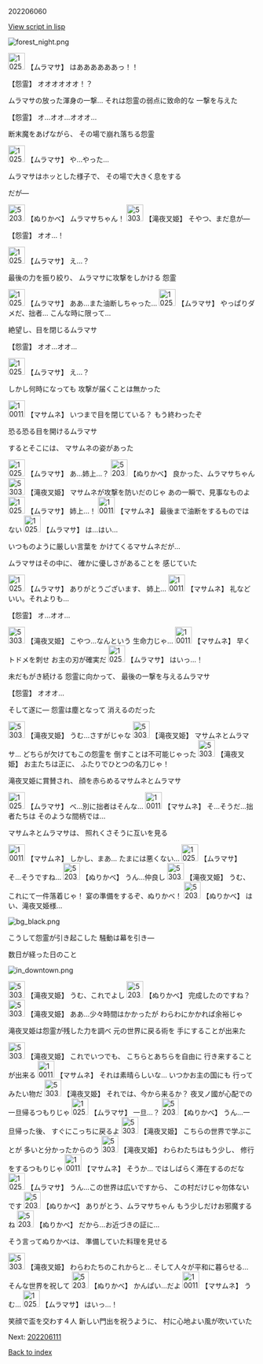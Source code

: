 202206060

[View script in lisp](../scripts/202206060.txt)

![forest_night.png](../images/backgrounds/forest_night.png)

<img src="../images/units/102511.png" alt="102511.png" height="34"/>
【ムラマサ】
はああああああっ！！

【怨霊】
オオオオオオ！？

ムラマサの放った渾身の一撃…
それは怨霊の弱点に致命的な
一撃を与えた

【怨霊】
オ…オオ…オオオ…

断末魔をあげながら、
その場で崩れ落ちる怨霊

<img src="../images/units/102511.png" alt="102511.png" height="34"/>
【ムラマサ】
や…やった…

ムラマサはホッとした様子で、
その場で大きく息をする

だが―

<img src="../images/units/5203311.png" alt="5203311.png" height="34"/>
【ぬりかべ】
ムラマサちゃん！

<img src="../images/units/5303811.png" alt="5303811.png" height="34"/>
【滝夜叉姫】
そやつ、まだ息が―

【怨霊】
オオ…！

<img src="../images/units/102511.png" alt="102511.png" height="34"/>
【ムラマサ】
え…？

最後の力を振り絞り、
ムラマサに攻撃をしかける
怨霊

<img src="../images/units/102511.png" alt="102511.png" height="34"/>
【ムラマサ】
ああ…また油断しちゃった…

<img src="../images/units/102511.png" alt="102511.png" height="34"/>
【ムラマサ】
やっぱりダメだ、拙者…
こんな時に限って…

絶望し、目を閉じるムラマサ

【怨霊】
オオ…オオ…

<img src="../images/units/102511.png" alt="102511.png" height="34"/>
【ムラマサ】
え…？

しかし何時になっても
攻撃が届くことは無かった

<img src="../images/units/100111.png" alt="100111.png" height="34"/>
【マサムネ】
いつまで目を閉じている？
もう終わったぞ

恐る恐る目を開けるムラマサ

するとそこには、
マサムネの姿があった

<img src="../images/units/102511.png" alt="102511.png" height="34"/>
【ムラマサ】
あ…姉上…？

<img src="../images/units/5203311.png" alt="5203311.png" height="34"/>
【ぬりかべ】
良かった、ムラマサちゃん

<img src="../images/units/5303811.png" alt="5303811.png" height="34"/>
【滝夜叉姫】
マサムネが攻撃を防いだのじゃ
あの一瞬で、見事なものよ

<img src="../images/units/102511.png" alt="102511.png" height="34"/>
【ムラマサ】
姉上…！

<img src="../images/units/100111.png" alt="100111.png" height="34"/>
【マサムネ】
最後まで油断をするものではない

<img src="../images/units/102511.png" alt="102511.png" height="34"/>
【ムラマサ】
は…はい…

いつものように厳しい言葉を
かけてくるマサムネだが…

ムラマサはその中に、
確かに優しさがあることを
感じていた

<img src="../images/units/102511.png" alt="102511.png" height="34"/>
【ムラマサ】
ありがとうございます、
姉上…

<img src="../images/units/100111.png" alt="100111.png" height="34"/>
【マサムネ】
礼などいい。それよりも…

【怨霊】
オ…オオ…

<img src="../images/units/5303811.png" alt="5303811.png" height="34"/>
【滝夜叉姫】
こやつ…なんという
生命力じゃ…

<img src="../images/units/100111.png" alt="100111.png" height="34"/>
【マサムネ】
早くトドメを刺せ
お主の刃が確実だ

<img src="../images/units/102511.png" alt="102511.png" height="34"/>
【ムラマサ】
はいっ…！

未だもがき続ける
怨霊に向かって、
最後の一撃を与えるムラマサ

【怨霊】
オオオ…

そして遂に―
怨霊は塵となって
消えるのだった

<img src="../images/units/5303811.png" alt="5303811.png" height="34"/>
【滝夜叉姫】
うむ…さすがじゃな

<img src="../images/units/5303811.png" alt="5303811.png" height="34"/>
【滝夜叉姫】
マサムネとムラマサ…
どちらが欠けてもこの怨霊を
倒すことは不可能じゃった

<img src="../images/units/5303811.png" alt="5303811.png" height="34"/>
【滝夜叉姫】
お主たちは正に、
ふたりでひとつの名刀じゃ！

滝夜叉姫に賞賛され、
顔を赤らめるマサムネとムラマサ

<img src="../images/units/102511.png" alt="102511.png" height="34"/>
【ムラマサ】
べ…別に拙者はそんな…

<img src="../images/units/100111.png" alt="100111.png" height="34"/>
【マサムネ】
そ…そうだ…拙者たちは
そのような間柄では…

マサムネとムラマサは、
照れくさそうに互いを見る

<img src="../images/units/100111.png" alt="100111.png" height="34"/>
【マサムネ】
しかし、まあ…
たまには悪くない…

<img src="../images/units/102511.png" alt="102511.png" height="34"/>
【ムラマサ】
そ…そうですね…

<img src="../images/units/5203311.png" alt="5203311.png" height="34"/>
【ぬりかべ】
うん…仲良し

<img src="../images/units/5303811.png" alt="5303811.png" height="34"/>
【滝夜叉姫】
うむ、これにて一件落着じゃ！
宴の準備をするぞ、ぬりかべ！

<img src="../images/units/5203311.png" alt="5203311.png" height="34"/>
【ぬりかべ】
はい、滝夜叉姫様…

![bg_black.png](../images/backgrounds/bg_black.png)

こうして怨霊が引き起こした
騒動は幕を引き―

数日が経った日のこと

![in_downtown.png](../images/backgrounds/in_downtown.png)

<img src="../images/units/5303811.png" alt="5303811.png" height="34"/>
【滝夜叉姫】
うむ、これでよし

<img src="../images/units/5203311.png" alt="5203311.png" height="34"/>
【ぬりかべ】
完成したのですね？

<img src="../images/units/5303811.png" alt="5303811.png" height="34"/>
【滝夜叉姫】
ああ…少々時間はかかったが
わらわにかかれば余裕じゃ

滝夜叉姫は怨霊が残した力を調べ
元の世界に戻る術を
手にすることが出来た

<img src="../images/units/5303811.png" alt="5303811.png" height="34"/>
【滝夜叉姫】
これでいつでも、
こちらとあちらを自由に
行き来することが出来る

<img src="../images/units/100111.png" alt="100111.png" height="34"/>
【マサムネ】
それは素晴らしいな…
いつかお主の国にも
行ってみたい物だ

<img src="../images/units/5303811.png" alt="5303811.png" height="34"/>
【滝夜叉姫】
それでは、今から来るか？
夜叉ノ國が心配での
一旦帰るつもりじゃ

<img src="../images/units/102511.png" alt="102511.png" height="34"/>
【ムラマサ】
一旦…？

<img src="../images/units/5203311.png" alt="5203311.png" height="34"/>
【ぬりかべ】
うん…一旦帰った後、
すぐにこっちに戻るよ

<img src="../images/units/5303811.png" alt="5303811.png" height="34"/>
【滝夜叉姫】
こちらの世界で学ぶことが
多いと分かったからのう

<img src="../images/units/5303811.png" alt="5303811.png" height="34"/>
【滝夜叉姫】
わらわたちはもう少し、
修行をするつもりじゃ

<img src="../images/units/100111.png" alt="100111.png" height="34"/>
【マサムネ】
そうか…
ではしばらく滞在するのだな

<img src="../images/units/102511.png" alt="102511.png" height="34"/>
【ムラマサ】
うん…この世界は広いですから、
この村だけじゃ勿体ないです

<img src="../images/units/5203311.png" alt="5203311.png" height="34"/>
【ぬりかべ】
ありがとう、ムラマサちゃん
もう少しだけお邪魔するね

<img src="../images/units/5203311.png" alt="5203311.png" height="34"/>
【ぬりかべ】
だから…お近づきの証に…

そう言ってぬりかべは、
準備していた料理を見せる

<img src="../images/units/5303811.png" alt="5303811.png" height="34"/>
【滝夜叉姫】
わらわたちのこれからと…
そして人々が平和に暮らせる…
そんな世界を祝して

<img src="../images/units/5203311.png" alt="5203311.png" height="34"/>
【ぬりかべ】
かんぱい…だよ

<img src="../images/units/100111.png" alt="100111.png" height="34"/>
【マサムネ】
うむ…

<img src="../images/units/102511.png" alt="102511.png" height="34"/>
【ムラマサ】
はいっ…！

笑顔で盃を交わす４人
新しい門出を祝うように、
村に心地よい風が吹いていた


Next: [202206111](202206111.md)

[Back to index](index.md)
